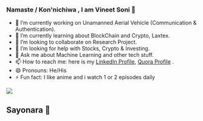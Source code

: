 ### Namaste / Kon'nichiwa , I am Vineet Soni 👋

- 🔭 I’m currently working on Unamanned Aerial Vehicle (Communication & Authentication).
- 🌱 I’m currently learning about BlockChain and Crypto, Laxtex.
- 👯 I’m looking to collaborate on Research Project.
- 🤔 I’m looking for help with Stocks, Crypto & Investing.
- 💬 Ask me about Machine Learning and other tech stuff.
- 📫 How to reach me: here is my [LinkedIn Profile](https://www.linkedin.com/in/vineet-soni-61931714b/), [Quora Profile](https://www.quora.com/profile/Vineet-Soni-5) .
- 😄 Pronouns: He/His
- ⚡ Fun fact: I like anime and i watch 1 or 2 episodes daily

<img src= "https://github-readme-stats.vercel.app/api?username=vineetson&&show_icons=true&title_color=ffffff&icon_color=bb2acf&text_color=daf7dc&bg_color=151515">

## Sayonara 👋
